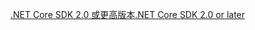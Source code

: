 [<span data-ttu-id="be668-101">.NET Core SDK 2.0 或更高版本</span><span class="sxs-lookup"><span data-stu-id="be668-101">.NET Core SDK 2.0 or later</span></span>](https://dotnet.microsoft.com/download)
